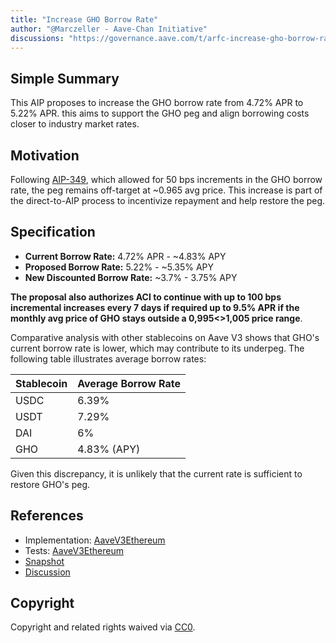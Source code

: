 ```yaml
---
title: "Increase GHO Borrow Rate"
author: "@Marczeller - Aave-Chan Initiative"
discussions: "https://governance.aave.com/t/arfc-increase-gho-borrow-rate-to-5-22-on-aave-v3/15632"
---
```


## Simple Summary

This AIP proposes to increase the GHO borrow rate from 4.72% APR to 5.22% APR.
this aims to support the GHO peg and align borrowing costs closer to industry market rates.

## Motivation

Following [AIP-349](https://app.aave.com/governance/proposal/349/), which allowed for 50 bps increments in the GHO borrow rate, the peg remains off-target at ~0.965 avg price. This increase is part of the direct-to-AIP process to incentivize repayment and help restore the peg.

## Specification

- **Current Borrow Rate:** 4.72% APR - ~4.83% APY
- **Proposed Borrow Rate:** 5.22% - ~5.35% APY
- **New Discounted Borrow Rate:** ~3.7% - 3.75% APY

**The proposal also authorizes ACI to continue with up to 100 bps incremental increases every 7 days if required up to 9.5% APR if the monthly avg price of GHO stays outside a 0,995<>1,005 price range**.

Comparative analysis with other stablecoins on Aave V3 shows that GHO's current borrow rate is lower, which may contribute to its underpeg. The following table illustrates average borrow rates:

| Stablecoin | Average Borrow Rate |
| ---------- | ------------------- |
| USDC       | 6.39%               |
| USDT       | 7.29%               |
| DAI        | 6%                  |
| GHO        | 4.83% (APY)         |

Given this discrepancy, it is unlikely that the current rate is sufficient to restore GHO's peg.

## References

- Implementation: [AaveV3Ethereum](https://github.com/bgd-labs/aave-proposals-v3/blob/main/src/20231121_AaveV3Ethereum_IncreaseGHOBorrowRate/AaveV3Ethereum_IncreaseGHOBorrowRate_20231121.sol)
- Tests: [AaveV3Ethereum](https://github.com/bgd-labs/aave-proposals-v3/blob/main/src/20231121_AaveV3Ethereum_IncreaseGHOBorrowRate/AaveV3Ethereum_IncreaseGHOBorrowRate_20231121.t.sol)
- [Snapshot](Direct-to-AIP)
- [Discussion](https://governance.aave.com/t/arfc-increase-gho-borrow-rate-to-5-22-on-aave-v3/15632)

## Copyright

Copyright and related rights waived via [CC0](https://creativecommons.org/publicdomain/zero/1.0/).

